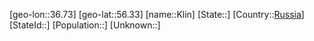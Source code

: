 ﻿---
location: [56.33,36.73]
type: City
tags:
- geo/City


SpocWebEntityId: 31488
isDeleted: false
confidential: public

---
[geo-lon::36.73]
[geo-lat::56.33]
[name::Klin]
[State::]
[Country::[Russia](geo/Continent/Europe/Russia.md)]
[StateId::]
[Population::]
[Unknown::]

